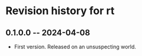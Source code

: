 # Revision history for rt

## 0.1.0.0 -- 2024-04-08

* First version. Released on an unsuspecting world.
